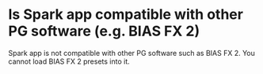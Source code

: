 # Is Spark app compatible with other PG software (e.g. BIAS FX 2)
Spark app is not compatible with other PG software such as BIAS FX 2. You cannot load BIAS FX 2 presets into it.


